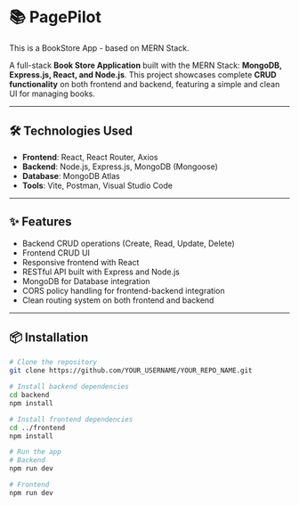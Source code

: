 # 📚 PagePilot

This is a BookStore App - based on MERN Stack.

A full-stack **Book Store Application** built with the MERN Stack: **MongoDB, Express.js, React, and Node.js**. This project showcases complete **CRUD functionality** on both frontend and backend, featuring a simple and clean UI for managing books.

---

##  🛠️ Technologies Used

- **Frontend**: React, React Router, Axios
- **Backend**: Node.js, Express.js, MongoDB (Mongoose)
- **Database**: MongoDB Atlas
- **Tools**: Vite, Postman, Visual Studio Code

---

## ✨ Features

- Backend CRUD operations (Create, Read, Update, Delete)
- Frontend CRUD UI
- Responsive frontend with React
- RESTful API built with Express and Node.js
- MongoDB for Database integration
- CORS policy handling for frontend-backend integration
- Clean routing system on both frontend and backend

---

## 📦 Installation

```bash
# Clone the repository
git clone https://github.com/YOUR_USERNAME/YOUR_REPO_NAME.git

# Install backend dependencies
cd backend
npm install

# Install frontend dependencies
cd ../frontend
npm install

# Run the app
# Backend
npm run dev

# Frontend
npm run dev
